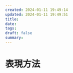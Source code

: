 ```yaml
---
created: 2024-01-11 19:49:14
updated: 2024-01-11 19:49:51
title: 
date: 
tags: 
draft: false
summary:
---
```

# 表現方法